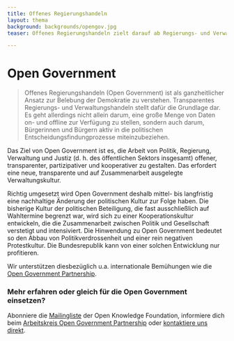 ```yaml
---
title: Offenes Regierungshandeln
layout: thema
background: backgrounds/opengov.jpg
teaser: Offenes Regierungshandeln zielt darauf ab Regierungs- und Verwaltungshandeln transparenter und partizipativer zu gestalten.

---
```

# Open Government

>Offenes Regierungshandeln (Open Government) ist als ganzheitlicher Ansatz zur Belebung der Demokratie zu verstehen. Transparentes Regierungs- und Verwaltungshandeln stellt dafür die Grundlage dar. Es geht allerdings nicht allein darum, eine große Menge von Daten on- und offline zur Verfügung zu stellen, sondern auch darum, Bürgerinnen und Bürgern aktiv in die politischen Entscheidungsfindungprozesse miteinzubeziehen.

Das Ziel von Open Government ist es, die Arbeit von Politik, Regierung, Verwaltung und Justiz (d. h. des öffentlichen Sektors insgesamt) offener, transparenter, partizipativer und kooperativer zu gestalten. Das erfordert eine neue, transparente und auf Zusammenarbeit ausgelegte Verwaltungskultur.

Richtig umgesetzt wird Open Government deshalb mittel- bis langfristig eine nachhaltige Änderung der politischen Kultur zur Folge haben. Die bisherige Kultur der politischen Beteiligung, die fast ausschließlich auf Wahltermine begrenzt war, wird sich zu einer Kooperationskultur entwickeln, die die Zusammenarbeit zwischen Politik und Gesellschaft verstetigt und intensiviert. Die Hinwendung zu Open Government bedeutet so den Abbau von Politikverdrossenheit und einer rein negativen Protestkultur. Die Bundesrepublik kann von einer solchen Entwicklung nur profitieren.

Wir unterstützen diesbezüglich u.a. internationale Bemühungen wie die [Open Government Partnership](http://www.opengovpartnership.org/).

### Mehr erfahren oder gleich für die Open Government einsetzen?

Abonniere die [Mailingliste](https://lists.okfn.org/mailman/listinfo/okfn-de) der Open Knowledge Foundation, informiere dich beim [Arbeitskreis Open Government Partnership](http://www.opengovpartnership.de/) oder [kontaktiere uns direkt](mailto:info@okfn.de).
